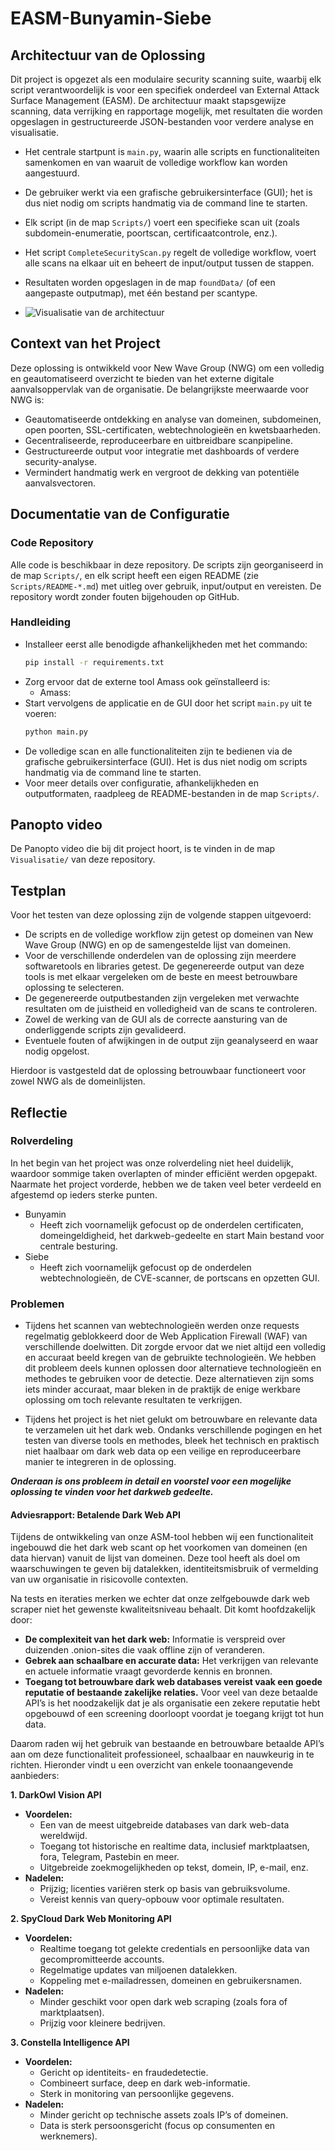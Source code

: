 # EASM-Bunyamin-Siebe

## Architectuur van de Oplossing
Dit project is opgezet als een modulaire security scanning suite, waarbij elk script verantwoordelijk is voor een specifiek onderdeel van External Attack Surface Management (EASM). De architectuur maakt stapsgewijze scanning, data verrijking en rapportage mogelijk, met resultaten die worden opgeslagen in gestructureerde JSON-bestanden voor verdere analyse en visualisatie.

- Het centrale startpunt is `main.py`, waarin alle scripts en functionaliteiten samenkomen en van waaruit de volledige workflow kan worden aangestuurd.
- De gebruiker werkt via een grafische gebruikersinterface (GUI); het is dus niet nodig om scripts handmatig via de command line te starten.
- Elk script (in de map `Scripts/`) voert een specifieke scan uit (zoals subdomein-enumeratie, poortscan, certificaatcontrole, enz.).
- Het script `CompleteSecurityScan.py` regelt de volledige workflow, voert alle scans na elkaar uit en beheert de input/output tussen de stappen.
- Resultaten worden opgeslagen in de map `foundData/` (of een aangepaste outputmap), met één bestand per scantype.

- ![Visualisatie van de architectuur]()

## Context van het Project
Deze oplossing is ontwikkeld voor New Wave Group (NWG) om een volledig en geautomatiseerd overzicht te bieden van het externe digitale aanvalsoppervlak van de organisatie. De belangrijkste meerwaarde voor NWG is:

- Geautomatiseerde ontdekking en analyse van domeinen, subdomeinen, open poorten, SSL-certificaten, webtechnologieën en kwetsbaarheden.
- Gecentraliseerde, reproduceerbare en uitbreidbare scanpipeline.
- Gestructureerde output voor integratie met dashboards of verdere security-analyse.
- Vermindert handmatig werk en vergroot de dekking van potentiële aanvalsvectoren.

## Documentatie van de Configuratie

### Code Repository
Alle code is beschikbaar in deze repository. De scripts zijn georganiseerd in de map `Scripts/`, en elk script heeft een eigen README (zie `Scripts/README-*.md`) met uitleg over gebruik, input/output en vereisten. De repository wordt zonder fouten bijgehouden op GitHub.

### Handleiding
- Installeer eerst alle benodigde afhankelijkheden met het commando:
  ```bash
  pip install -r requirements.txt
  ```
- Zorg ervoor dat de externe tool Amass ook geïnstalleerd is:
  - Amass: 
- Start vervolgens de applicatie en de GUI door het script `main.py` uit te voeren:
  ```bash
  python main.py
  ```
- De volledige scan en alle functionaliteiten zijn te bedienen via de grafische gebruikersinterface (GUI). Het is dus niet nodig om scripts handmatig via de command line te starten.
- Voor meer details over configuratie, afhankelijkheden en outputformaten, raadpleeg de README-bestanden in de map `Scripts/`.

## Panopto video
De Panopto video die bij dit project hoort, is te vinden in de map `Visualisatie/` van deze repository.

## Testplan
Voor het testen van deze oplossing zijn de volgende stappen uitgevoerd:

- De scripts en de volledige workflow zijn getest op domeinen van New Wave Group (NWG) en op de samengestelde lijst van domeinen.
- Voor de verschillende onderdelen van de oplossing zijn meerdere softwaretools en libraries getest. De gegenereerde output van deze tools is met elkaar vergeleken om de beste en meest betrouwbare oplossing te selecteren.
- De gegenereerde outputbestanden zijn vergeleken met verwachte resultaten om de juistheid en volledigheid van de scans te controleren.
- Zowel de werking van de GUI als de correcte aansturing van de onderliggende scripts zijn gevalideerd.
- Eventuele fouten of afwijkingen in de output zijn geanalyseerd en waar nodig opgelost.

Hierdoor is vastgesteld dat de oplossing betrouwbaar functioneert voor zowel NWG als de domeinlijsten.

## Reflectie

### Rolverdeling
In het begin van het project was onze rolverdeling niet heel duidelijk, waardoor sommige taken overlapten of minder efficiënt werden opgepakt. Naarmate het project vorderde, hebben we de taken veel beter verdeeld en afgestemd op ieders sterke punten.

- Bunyamin
    - Heeft zich voornamelijk gefocust op de onderdelen certificaten, domeingeldigheid, het darkweb-gedeelte en start Main bestand voor centrale besturing.
- Siebe
    - Heeft zich voornamelijk gefocust op de onderdelen webtechnologieën, de CVE-scanner, de portscans en opzetten GUI.

### Problemen

- Tijdens het scannen van webtechnologieën werden onze requests regelmatig geblokkeerd door de Web Application Firewall (WAF) van verschillende doelwitten. Dit zorgde ervoor dat we niet altijd een volledig en accuraat beeld kregen van de gebruikte technologieën. We hebben dit probleem deels kunnen oplossen door alternatieve technologieën en methodes te gebruiken voor de detectie. Deze alternatieven zijn soms iets minder accuraat, maar bleken in de praktijk de enige werkbare oplossing om toch relevante resultaten te verkrijgen.

- Tijdens het project is het niet gelukt om betrouwbare en relevante data te verzamelen uit het dark web. Ondanks verschillende pogingen en het testen van diverse tools en methodes, bleek het technisch en praktisch niet haalbaar om dark web data op een veilige en reproduceerbare manier te integreren in de oplossing. 

***Onderaan is ons probleem in detail en voorstel voor een mogelijke oplossing te vinden voor het darkweb gedeelte.***

#### Adviesrapport: Betalende Dark Web API

Tijdens de ontwikkeling van onze ASM-tool hebben wij een functionaliteit ingebouwd die het dark web scant op het voorkomen van domeinen (en data hiervan) vanuit de lijst van domeinen. Deze tool heeft als doel om waarschuwingen te geven bij datalekken, identiteitsmisbruik of vermelding van uw organisatie in risicovolle contexten.

Na tests en iteraties merken we echter dat onze zelfgebouwde dark web scraper niet het gewenste kwaliteitsniveau behaalt. Dit komt hoofdzakelijk door:
- **De complexiteit van het dark web:** Informatie is verspreid over duizenden .onion-sites die vaak offline zijn of veranderen.
- **Gebrek aan schaalbare en accurate data:** Het verkrijgen van relevante en actuele informatie vraagt gevorderde kennis en bronnen.
- **Toegang tot betrouwbare dark web databases vereist vaak een goede reputatie of bestaande zakelijke relaties.** Voor veel van deze betaalde API’s is het noodzakelijk dat je als organisatie een zekere reputatie hebt opgebouwd of een screening doorloopt voordat je toegang krijgt tot hun data.

Daarom raden wij het gebruik van bestaande en betrouwbare betaalde API’s aan om deze functionaliteit professioneel, schaalbaar en nauwkeurig in te richten. Hieronder vindt u een overzicht van enkele toonaangevende aanbieders:

**1. DarkOwl Vision API**
- **Voordelen:**
  - Een van de meest uitgebreide databases van dark web-data wereldwijd.
  - Toegang tot historische en realtime data, inclusief marktplaatsen, fora, Telegram, Pastebin en meer.
  - Uitgebreide zoekmogelijkheden op tekst, domein, IP, e-mail, enz.
- **Nadelen:**
  - Prijzig; licenties variëren sterk op basis van gebruiksvolume.
  - Vereist kennis van query-opbouw voor optimale resultaten.

**2. SpyCloud Dark Web Monitoring API**
- **Voordelen:**
  - Realtime toegang tot gelekte credentials en persoonlijke data van gecompromitteerde accounts.
  - Regelmatige updates van miljoenen datalekken.
  - Koppeling met e-mailadressen, domeinen en gebruikersnamen.
- **Nadelen:**
  - Minder geschikt voor open dark web scraping (zoals fora of marktplaatsen).
  - Prijzig voor kleinere bedrijven.

**3. Constella Intelligence API**
- **Voordelen:**
  - Gericht op identiteits- en fraudedetectie.
  - Combineert surface, deep en dark web-informatie.
  - Sterk in monitoring van persoonlijke gegevens.
- **Nadelen:**
  - Minder gericht op technische assets zoals IP’s of domeinen.
  - Data is sterk persoonsgericht (focus op consumenten en werknemers).